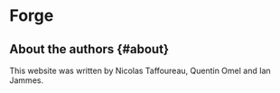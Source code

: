 # Forge

About the authors                                                  {#about}
-----------------

This website was written by Nicolas Taffoureau, Quentin Omel and Ian Jammes.
